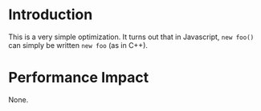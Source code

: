 # Introduction

This is a very simple optimization. It turns out that in Javascript, `new foo()` can simply be written `new foo` (as in C++).

# Performance Impact

None.